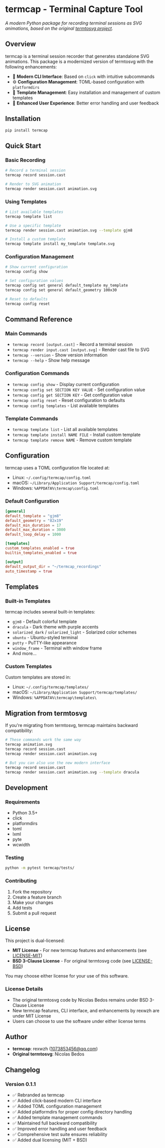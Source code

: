 # termcap - Terminal Capture Tool

*A modern Python package for recording terminal sessions as SVG animations, based on the original [termtosvg project](https://github.com/nbedos/termtosvg).*

## Overview

termcap is a terminal session recorder that generates standalone SVG animations. This package is a modernized version of termtosvg with the following enhancements:

- 🎯 **Modern CLI Interface**: Based on `click` with intuitive subcommands
- ⚙️ **Configuration Management**: TOML-based configuration with `platformdirs`
- 🎨 **Template Management**: Easy installation and management of custom templates
- 🔧 **Enhanced User Experience**: Better error handling and user feedback

## Installation

```bash
pip install termcap
```

## Quick Start

### Basic Recording

```bash
# Record a terminal session
termcap record session.cast

# Render to SVG animation
termcap render session.cast animation.svg
```

### Using Templates

```bash
# List available templates
termcap template list

# Use a specific template
termcap render session.cast animation.svg --template gjm8

# Install a custom template
termcap template install my_template template.svg
```

### Configuration Management

```bash
# Show current configuration
termcap config show

# Set configuration values
termcap config set general default_template my_template
termcap config set general default_geometry 100x30

# Reset to defaults
termcap config reset
```

## Command Reference

### Main Commands

- `termcap record [output.cast]` - Record a terminal session
- `termcap render input.cast [output.svg]` - Render cast file to SVG
- `termcap --version` - Show version information
- `termcap --help` - Show help message

### Configuration Commands

- `termcap config show` - Display current configuration
- `termcap config set SECTION KEY VALUE` - Set configuration value
- `termcap config get SECTION KEY` - Get configuration value
- `termcap config reset` - Reset configuration to defaults
- `termcap config templates` - List available templates

### Template Commands

- `termcap template list` - List all available templates
- `termcap template install NAME FILE` - Install custom template
- `termcap template remove NAME` - Remove custom template

## Configuration

termcap uses a TOML configuration file located at:
- Linux: `~/.config/termcap/config.toml`
- macOS: `~/Library/Application Support/termcap/config.toml`
- Windows: `%APPDATA%\termcap\config.toml`

### Default Configuration

```toml
[general]
default_template = "gjm8"
default_geometry = "82x19"
default_min_duration = 17
default_max_duration = 3000
default_loop_delay = 1000

[templates]
custom_templates_enabled = true
builtin_templates_enabled = true

[output]
default_output_dir = "~/termcap_recordings"
auto_timestamp = true
```

## Templates

### Built-in Templates

termcap includes several built-in templates:
- `gjm8` - Default colorful template
- `dracula` - Dark theme with purple accents
- `solarized_dark` / `solarized_light` - Solarized color schemes
- `ubuntu` - Ubuntu-styled terminal
- `putty` - PuTTY-like appearance
- `window_frame` - Terminal with window frame
- And more...

### Custom Templates

Custom templates are stored in:
- Linux: `~/.config/termcap/templates/`
- macOS: `~/Library/Application Support/termcap/templates/`
- Windows: `%APPDATA%\termcap\templates\`

## Migration from termtosvg

If you're migrating from termtosvg, termcap maintains backward compatibility:

```bash
# These commands work the same way
termcap animation.svg
termcap record session.cast
termcap render session.cast animation.svg

# But you can also use the new modern interface
termcap record session.cast
termcap render session.cast animation.svg --template dracula
```

## Development

### Requirements

- Python 3.5+
- click
- platformdirs
- toml
- lxml
- pyte
- wcwidth

### Testing

```bash
python -m pytest termcap/tests/
```

### Contributing

1. Fork the repository
2. Create a feature branch
3. Make your changes
4. Add tests
5. Submit a pull request

## License

This project is dual-licensed:

- **MIT License** - For new termcap features and enhancements (see [LICENSE-MIT](LICENSE-MIT))
- **BSD 3-Clause License** - For original termtosvg code (see [LICENSE-BSD](LICENSE-BSD))

You may choose either license for your use of this software.

### License Details

- The original termtosvg code by Nicolas Bedos remains under BSD 3-Clause License
- New termcap features, CLI interface, and enhancements by rexwzh are under MIT License
- Users can choose to use the software under either license terms

## Author

- **termcap**: rexwzh (1073853456@qq.com)
- **Original termtosvg**: Nicolas Bedos

## Changelog

### Version 0.1.1

- ✅ Rebranded as termcap
- ✅ Added click-based modern CLI interface
- ✅ Added TOML configuration management
- ✅ Added platformdirs for proper config directory handling
- ✅ Added template management commands
- ✅ Maintained full backward compatibility
- ✅ Improved error handling and user feedback
- ✅ Comprehensive test suite ensures reliability
- ✅ Added dual licensing (MIT + BSD)
